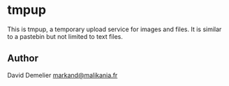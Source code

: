 tmpup
=====

This is tmpup, a temporary upload service for images and files. It is similar to
a pastebin but not limited to text files.

Author
------

David Demelier <markand@malikania.fr>
